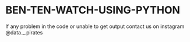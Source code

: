 # BEN-TEN-WATCH-USING-PYTHON
If any problem in the code or unable to get output contact us on instagram @data._.pirates
